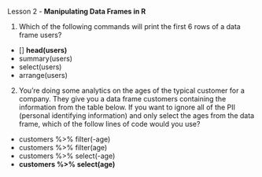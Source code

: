 Lesson 2 - **Manipulating Data Frames in R**

1.	Which of the following commands will print the first 6 rows of a data frame users?
-  []	**head(users)**
-	summary(users)
-	select(users)
-	arrange(users)

2.	You’re doing some analytics on the ages of the typical customer for a company. They give you a data frame customers containing the information from the table below. If you want to ignore all of the PII (personal identifying information) and only select the ages from the data frame, which of the follow lines of code would you use?
-	customers %>%
filter(-age)
-	customers %>%
filter(age)
-	customers %>%
select(-age)
-	**customers %>%
select(age)**

